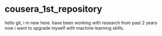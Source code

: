 # cousera_1st_repository
hello git, i m new here. have been working with research from past 2 years now i want to upgrade myself with machine learning skills.
